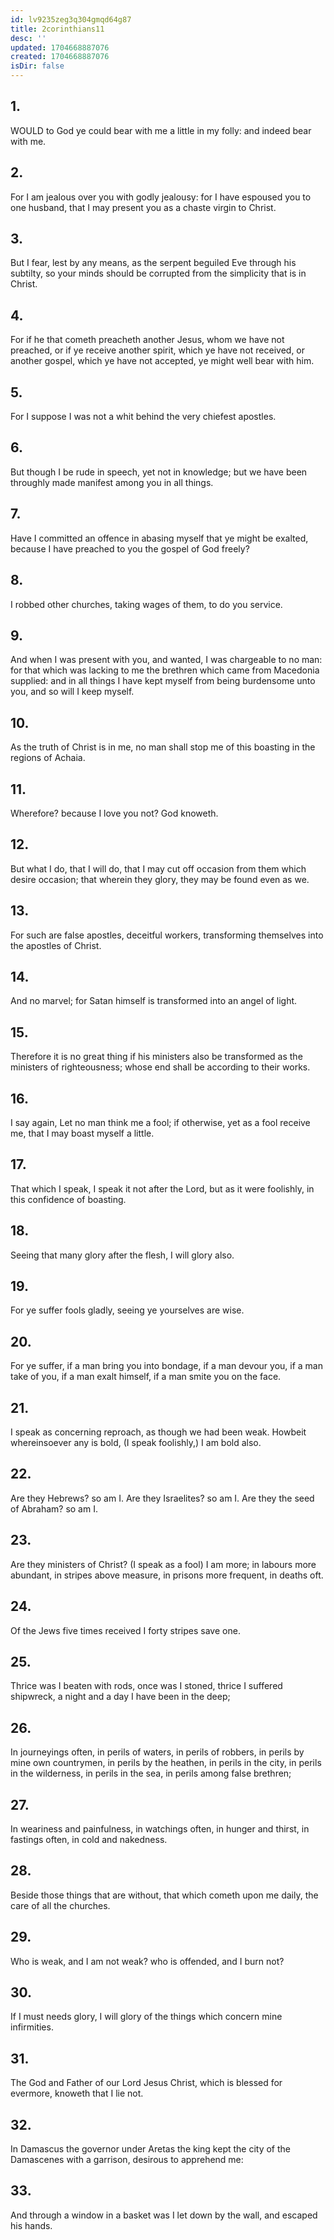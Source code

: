 ```yaml
---
id: lv9235zeg3q304gmqd64g87
title: 2corinthians11
desc: ''
updated: 1704668887076
created: 1704668887076
isDir: false
---
```

## 1.
WOULD to God ye could bear with me a little in my folly: and indeed bear with me.
## 2.
For I am jealous over you with godly jealousy: for I have espoused you to one husband, that I may present you as a chaste virgin to Christ.
## 3.
But I fear, lest by any means, as the serpent beguiled Eve through his subtilty, so your minds should be corrupted from the simplicity that is in Christ.
## 4.
For if he that cometh preacheth another Jesus, whom we have not preached, or if ye receive another spirit, which ye have not received, or another gospel, which ye have not accepted, ye might well bear with him.
## 5.
For I suppose I was not a whit behind the very chiefest apostles.
## 6.
But though I be rude in speech, yet not in knowledge; but we have been throughly made manifest among you in all things.
## 7.
Have I committed an offence in abasing myself that ye might be exalted, because I have preached to you the gospel of God freely?
## 8.
I robbed other churches, taking wages of them, to do you service.
## 9.
And when I was present with you, and wanted, I was chargeable to no man: for that which was lacking to me the brethren which came from Macedonia supplied: and in all things I have kept myself from being burdensome unto you, and so will I keep myself.
## 10.
As the truth of Christ is in me, no man shall stop me of this boasting in the regions of Achaia.
## 11.
Wherefore? because I love you not? God knoweth.
## 12.
But what I do, that I will do, that I may cut off occasion from them which desire occasion; that wherein they glory, they may be found even as we.
## 13.
For such are false apostles, deceitful workers, transforming themselves into the apostles of Christ.
## 14.
And no marvel; for Satan himself is transformed into an angel of light.
## 15.
Therefore it is no great thing if his ministers also be transformed as the ministers of righteousness; whose end shall be according to their works.
## 16.
I say again, Let no man think me a fool; if otherwise, yet as a fool receive me, that I may boast myself a little.
## 17.
That which I speak, I speak it not after the Lord, but as it were foolishly, in this confidence of boasting.
## 18.
Seeing that many glory after the flesh, I will glory also.
## 19.
For ye suffer fools gladly, seeing ye yourselves are wise.
## 20.
For ye suffer, if a man bring you into bondage, if a man devour you, if a man take of you, if a man exalt himself, if a man smite you on the face.
## 21.
I speak as concerning reproach, as though we had been weak. Howbeit whereinsoever any is bold, (I speak foolishly,) I am bold also.
## 22.
Are they Hebrews? so am I. Are they Israelites? so am I. Are they the seed of Abraham? so am I.
## 23.
Are they ministers of Christ? (I speak as a fool) I am more; in labours more abundant, in stripes above measure, in prisons more frequent, in deaths oft.
## 24.
Of the Jews five times received I forty stripes save one.
## 25.
Thrice was I beaten with rods, once was I stoned, thrice I suffered shipwreck, a night and a day I have been in the deep;
## 26.
In journeyings often, in perils of waters, in perils of robbers, in perils by mine own countrymen, in perils by the heathen, in perils in the city, in perils in the wilderness, in perils in the sea, in perils among false brethren;
## 27.
In weariness and painfulness, in watchings often, in hunger and thirst, in fastings often, in cold and nakedness.
## 28.
Beside those things that are without, that which cometh upon me daily, the care of all the churches.
## 29.
Who is weak, and I am not weak? who is offended, and I burn not?
## 30.
If I must needs glory, I will glory of the things which concern mine infirmities.
## 31.
The God and Father of our Lord Jesus Christ, which is blessed for evermore, knoweth that I lie not.
## 32.
In Damascus the governor under Aretas the king kept the city of the Damascenes with a garrison, desirous to apprehend me:
## 33.
And through a window in a basket was I let down by the wall, and escaped his hands.

